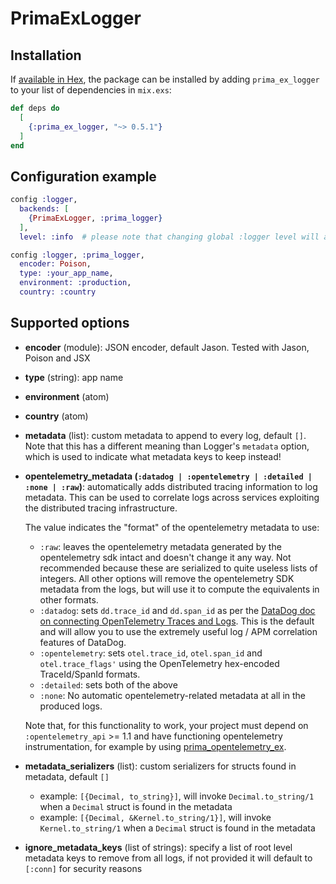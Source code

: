 # PrimaExLogger

## Installation

If [available in Hex](https://hex.pm/docs/publish), the package can be installed
by adding `prima_ex_logger` to your list of dependencies in `mix.exs`:

```elixir
def deps do
  [
    {:prima_ex_logger, "~> 0.5.1"}
  ]
end
```

## Configuration example

```elixir
config :logger,
  backends: [
    {PrimaExLogger, :prima_logger}
  ],
  level: :info  # please note that changing global :logger level will also affect this backend

config :logger, :prima_logger,
  encoder: Poison,
  type: :your_app_name,
  environment: :production,
  country: :country
```

## Supported options

- **encoder** (module): JSON encoder, default Jason. Tested with Jason, Poison and JSX

- **type** (string): app name

- **environment** (atom)

- **country** (atom)

- **metadata** (list): custom metadata to append to every log, default `[]`.
  Note that this has a different meaning than Logger's `metadata` option, which is used to indicate what metadata keys to keep instead!

- **opentelemetry_metadata (`:datadog | :opentelemetry | :detailed | :none | :raw`)**: automatically adds distributed tracing information to log metadata. This can be used to correlate logs across services exploiting the distributed tracing infrastructure.

  The value indicates the "format" of the opentelemetry metadata to use:
  - `:raw`: leaves the opentelemetry metadata generated by the opentelemetry sdk intact and doesn't change it any way.
      Not recommended because these are serialized to quite useless lists of integers.
      All other options will remove the opentelemetry SDK metadata from the logs, but will use it to compute the equivalents in other formats.
  - `:datadog`: sets `dd.trace_id` and `dd.span_id` as per the [DataDog doc on connecting OpenTelemetry Traces and Logs](https://docs.datadoghq.com/tracing/other_telemetry/connect_logs_and_traces/opentelemetry).
    This is the default and will allow you to use the extremely useful log / APM correlation features of DataDog.
  - `:opentelemetry`: sets `otel.trace_id`, `otel.span_id` and `otel.trace_flags'` using the OpenTelemetry hex-encoded TraceId/SpanId formats.
  - `:detailed`: sets both of the above
  - `:none`: No automatic opentelemetry-related metadata at all in the produced logs.

  Note that, for this functionality to work, your project must depend on `:opentelemetry_api` >= 1.1 and have functioning opentelemetry instrumentation,
  for example by using [prima_opentelemetry_ex](https://github.com/primait/prima_opentelemetry_ex).

- **metadata_serializers** (list): custom serializers for structs found in metadata, default `[]`
  - example: `[{Decimal, to_string}]`, will invoke `Decimal.to_string/1` when a `Decimal` struct is found in the metadata
  - example: `[{Decimal, &Kernel.to_string/1}]`, will invoke `Kernel.to_string/1` when a `Decimal` struct is found in the metadata

- **ignore_metadata_keys** (list of strings): specify a list of root level metadata keys to remove from all logs,
if not provided it will default to `[:conn]` for security reasons
